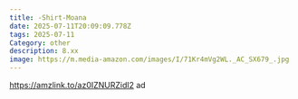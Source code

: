 ```yaml
---
title: -Shirt-Moana
date: 2025-07-11T20:09:09.778Z
tags: 2025-07-11
Category: other
description: 8.xx
image: https://m.media-amazon.com/images/I/71Kr4mVg2WL._AC_SX679_.jpg
---
```

https://amzlink.to/az0IZNURZidl2 ad